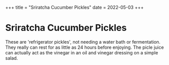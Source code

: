 +++
title = "Sriratcha Cucumber Pickles"
date = 2022-05-03
+++

# Sriratcha Cucumber Pickles

These are 'refrigerator pickles', not needing a water bath or fermentation.
They really can rest for as little as 24 hours before enjoying.  The picle juice
 can actually act as the vinegar in an oil and vinegar dressing on a simple salad.
